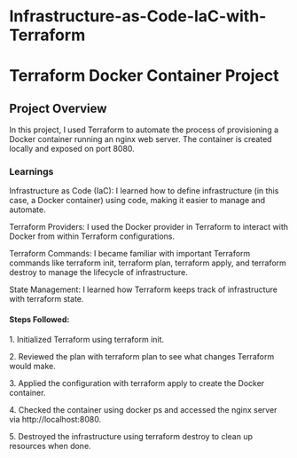 # Infrastructure-as-Code-IaC-with-Terraform
<h1>Terraform Docker Container Project </h1>
<h2>Project Overview</h2>
<p>In this project, I used Terraform to automate the process of provisioning a Docker container running an nginx web server. The container is created locally and exposed on port 8080.
</p>
<h3>Learnings</h3>
<p>Infrastructure as Code (IaC): I learned how to define infrastructure (in this case, a Docker container) using code, making it easier to manage and automate.</p>

<p>Terraform Providers: I used the Docker provider in Terraform to interact with Docker from within Terraform configurations.</p>

<p>Terraform Commands: I became familiar with important Terraform commands like terraform init, terraform plan, terraform apply, and terraform destroy to manage the lifecycle of infrastructure.</p>

<p>State Management: I learned how Terraform keeps track of infrastructure with terraform state.</p>

<h4>Steps Followed: </h4>
<p>1. Initialized Terraform using terraform init.</p>

<p>2. Reviewed the plan with terraform plan to see what changes Terraform would make.</p>

<p>3. Applied the configuration with terraform apply to create the Docker container.</p>

<p>4. Checked the container using docker ps and accessed the nginx server via http://localhost:8080.</p>

<p>5. Destroyed the infrastructure using terraform destroy to clean up resources when done.</p>
